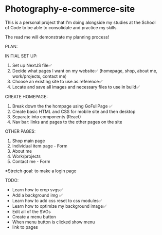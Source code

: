 # Photography-e-commerce-site

This is a personal project that I'm doing alongside my studies at the School of Code to be able to consolidate and practice my skills.

The read me will demonstrate my planning process!

PLAN:

INITIAL SET UP:

1. Set up NextJS file✅
2. Decide what pages I want on my website✅
   (homepage, shop, about me, work/projects, contact me)
3. Choose an existing site to use as reference✅
4. Locate and save all images and necessary files to use in build✅

CREATE HOMEPAGE:

1. Break down the the hompage using GoFullPage ✅
2. Create basic HTML and CSS for mobile site and then desktop
3. Separate into components (React)
4. Nav bar: links and pages to the other pages on the site

OTHER PAGES:

1. Shop main page
2. Individual item page - Form
3. About me
4. Work/projects
5. Contact me - Form

\*Stretch goal: to make a login page

TODO:

- Learn how to crop svgs✅
- Add a background img ✅
- Learn how to add css reset to css modules✅
- Learn how to optimize my background image✅
- Edit all of the SVGs
- Create a menu button
- When menu button is clicked show menu
- link to pages
